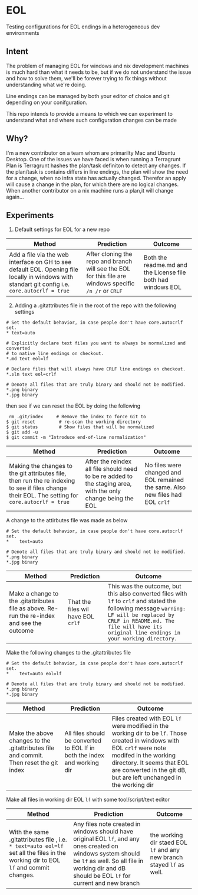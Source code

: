 # EOL
Testing configurations for EOL endings in a heterogeneous dev environments

## Intent
The problem of managing EOL for windows and nix development machines is much hard than what it needs to be, but if we do not understand the issue and how to solve them, we'll be forever trying to fix things without understanding what we're doing.

Line endings can be managed by both your editor of choice and git depending on your conifguration.

This repo intends to provide a means to which we can experiment to understand what and where such configuration changes can be made

## Why?
I'm a new contributor on a team whom are primarilty Mac and Ubuntu Desktop. One of the issues we have faced is when running a Terragrunt Plan is Terragrunt hashes the plan/task definiton to detect any changes. If the plan/task is contains differs in line endings, the plan will show the need for a change, when no infra state has actually changed. Therefor an apply will cause a change in the plan, for which there are no logical changes. When another contributor on a nix machine runs a plan,it will change again... 

## Experiments
1. Default settings for EOL for a new repo

**Method**|**Prediction**|**Outcome**
-|-|-|
Add a file via the web interface on GH to see default EOL. Opening file locally in windows with standart git config i.e. `core.autocrlf = true` | After cloning the repo and branch will see the EOL for this file are windows specific `/n /r` or `CRLF` | Both the readme.md and the License file both had windows EOL

2. Adding a .gitattributes file in the root of the repo with the following settings
```
# Set the default behavior, in case people don't have core.autocrlf set.
* text=auto

# Explicitly declare text files you want to always be normalized and converted
# to native line endings on checkout.
*.md text eol=lf

# Declare files that will always have CRLF line endings on checkout.
*.sln text eol=crlf

# Denote all files that are truly binary and should not be modified.
*.png binary
*.jpg binary
```

then see if we can reset the EOL by doing the following

```
 rm .git/index     # Remove the index to force Git to
$ git reset         # re-scan the working directory
$ git status        # Show files that will be normalized
$ git add -u
$ git commit -m "Introduce end-of-line normalization"
```

**Method**|**Prediction**|**Outcome**
-|-|-|
Making the changes to the git attributes file, then run the re indexing to see if files change their EOL. The setting for `core.autocrlf = true` | After the reindex all file should need to be re added to the staging area, with the only change being the EOL | No files were changed and EOL remained the same. Also new files had EOL `crlf`

A change to the attirbutes file was made as below

```
# Set the default behavior, in case people don't have core.autocrlf set.
*    text=auto

# Denote all files that are truly binary and should not be modified.
*.png binary
*.jpg binary
 ```

**Method**|**Prediction**|**Outcome**
-|-|-|
Make a change to the .gitattributes file as above. Re-run the re-index and see the outcome | That the files wil have EOL `crlf` | This was the outcome, but this also converted files with `lf` to `crlf` and stated the following message `warning: LF will be replaced by CRLF in README.md. The file will have its original line endings in your working directory.`
 

Make the following changes to the .gitattributes file
```
# Set the default behavior, in case people don't have core.autocrlf set.
*    text=auto eol=lf

# Denote all files that are truly binary and should not be modified.
*.png binary
*.jpg binary
 ```
 
 **Method**|**Prediction**|**Outcome**
-|-|-|
Make the above changes to the .gitattributes file and commit. Then reset the git index | All files should be converted to EOL lf in both the index and working dir | Files created with EOL `lf` were modified in the working dir to be `lf`. Those created in windows with EOL `crlf` were note modifed in the working directory. It seems that EOL are converted in the git dB, but are left unchanged in the working dir

Make all files in working dir EOL `lf` with some tool/script/text editor 

 **Method**|**Prediction**|**Outcome**
-|-|-|
With the same .gitattributes file , i.e. `* text=auto eol=lf` set all the files in the working dir to EOL `lf` and commit changes.| Any files note created in windows should have original EOL `lf`, and any ones created on windows system should be `lf` as well. So all file in working dir and dB should be EOL `lf` for current and new branch | the working dir staed EOL `lf` and any new branch stayed `lf` as well.
